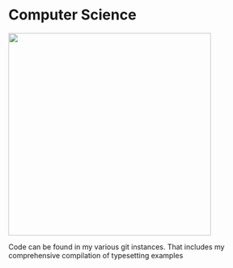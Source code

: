 # Computer Science

<img src="/.pix/thompson_and_ritchie.webp" style="width: 400px; height: auto;">

Code can be found in my various git instances. That includes my comprehensive compilation of typesetting examples
